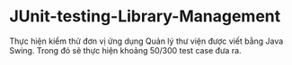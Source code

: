 # JUnit-testing-Library-Management
Thực hiện kiểm thử đơn vị ứng dụng Quản lý thư viện được viết bằng Java Swing. Trong đó sẽ thực hiện khoảng 50/300 test case đưa ra. 
